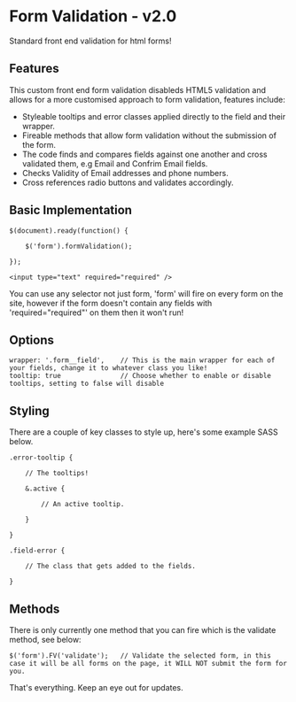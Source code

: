 Form Validation - v2.0
===

Standard front end validation for html forms!

Features
---

This custom front end form validation disableds HTML5 validation and allows for a more customised approach to form validation, features include:

* Styleable tooltips and error classes applied directly to the field and their wrapper.
* Fireable methods that allow form validation without the submission of the form.
* The code finds and compares fields against one another and cross validated them, e.g Email and Confrim Email fields.
* Checks Validity of Email addresses and phone numbers.
* Cross references radio buttons and validates accordingly.

Basic Implementation
---

	$(document).ready(function() {

		$('form').formValidation();

	});

	<input type="text" required="required" />

You can use any selector not just form, 'form' will fire on every form on the site, however if the form doesn't contain any fields with 'required="required"' on them then it won't run!

Options
---

	wrapper: '.form__field', 	// This is the main wrapper for each of your fields, change it to whatever class you like!
	tooltip: true				// Choose whether to enable or disable tooltips, setting to false will disable

Styling
--

There are a couple of key classes to style up, here's some example SASS below.

	.error-tooltip {

		// The tooltips!

		&.active {

			// An active tooltip.

		}

	}

	.field-error {

		// The class that gets added to the fields.

	}

Methods
---

There is only currently one method that you can fire which is the validate method, see below:

	$('form').FV('validate');	// Validate the selected form, in this case it will be all forms on the page, it WILL NOT submit the form for you.

That's everything. Keep an eye out for updates.